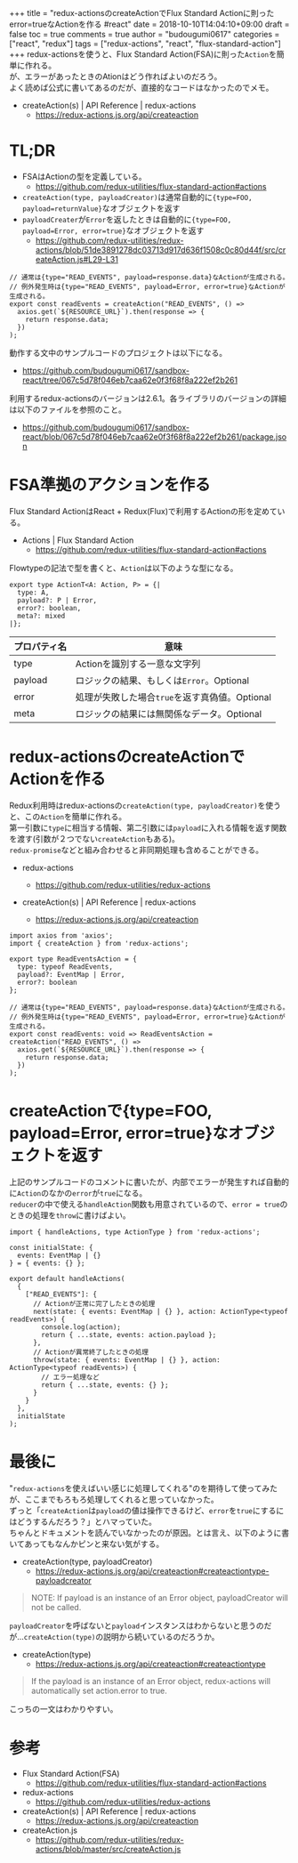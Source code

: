 +++
title = "redux-actionsのcreateActionでFlux Standard Actionに則ったerror=trueなActionを作る #react"
date = 2018-10-10T14:04:10+09:00
draft = false
toc = true
comments = true
author = "budougumi0617"
categories = ["react", "redux"]
tags = ["redux-actions", "react", "flux-standard-action"]
+++
redux-actionsを使うと、Flux Standard Action(FSA)に則った`Action`を簡単に作れる。  
が、エラーがあったときのAtionはどう作ればよいのだろう。  
よく読めば公式に書いてあるのだが、直接的なコードはなかったのでメモ。

- createAction(s) | API Reference | redux-actions
  - https://redux-actions.js.org/api/createaction

<!--more-->

# TL;DR
- FSAはActionの型を定義している。
  - https://github.com/redux-utilities/flux-standard-action#actions
- `createAction(type, payloadCreator)`は通常自動的に`{type=FOO, payload=returnValue}`なオブジェクトを返す
- `payloadCreater`が`Error`を返したときは自動的に`{type=FOO, payload=Error, error=true}`なオブジェクトを返す
  - https://github.com/redux-utilities/redux-actions/blob/51de3891278dc03713d917d636f1508c0c80d44f/src/createAction.js#L29-L31

```react
// 通常は{type="READ_EVENTS", payload=response.data}なActionが生成される。
// 例外発生時は{type="READ_EVENTS", payload=Error, error=true}なActionが生成される。
export const readEvents = createAction("READ_EVENTS", () =>
  axios.get(`${RESOURCE_URL}`).then(response => {
    return response.data;
  })
);
```

動作する文中のサンプルコードのプロジェクトは以下になる。

- https://github.com/budougumi0617/sandbox-react/tree/067c5d78f046eb7caa62e0f3f68f8a222ef2b261

利用するredux-actionsのバージョンは2.6.1。各ライブラリのバージョンの詳細は以下のファイルを参照のこと。

- https://github.com/budougumi0617/sandbox-react/blob/067c5d78f046eb7caa62e0f3f68f8a222ef2b261/package.json


# FSA準拠のアクションを作る
Flux Standard ActionはReact + Redux(Flux)で利用するActionの形を定めている。

- Actions | Flux Standard Action
  - https://github.com/redux-utilities/flux-standard-action#actions

Flowtypeの記法で型を書くと、`Action`は以下のような型になる。

```react
export type ActionT<A: Action, P> = {|
  type: A,
  payload?: P | Error,
  error?: boolean,
  meta?: mixed
|};
```

|プロパティ名|意味|
|---|---|
|type|Actionを識別する一意な文字列
|payload|ロジックの結果、もしくは`Error`。Optional|
|error|処理が失敗した場合`true`を返す真偽値。Optional|
|meta|ロジックの結果には無関係なデータ。Optional|

# redux-actionsのcreateActionでActionを作る

Redux利用時はredux-actionsの`createAction(type, payloadCreator)`を使うと、この`Action`を簡単に作れる。  
第一引数に`type`に相当する情報、第二引数には`payload`に入れる情報を返す関数を渡す(引数が２つでない`createAction`もある)。  
`redux-promise`などと組み合わせると非同期処理も含めることができる。

- redux-actions
  - https://github.com/redux-utilities/redux-actions

- createAction(s) | API Reference | redux-actions
  - https://redux-actions.js.org/api/createaction

```react
import axios from 'axios';
import { createAction } from 'redux-actions';

export type ReadEventsAction = {
  type: typeof ReadEvents,
  payload?: EventMap | Error,
  error?: boolean
};

// 通常は{type="READ_EVENTS", payload=response.data}なActionが生成される。
// 例外発生時は{type="READ_EVENTS", payload=Error, error=true}なActionが生成される。
export const readEvents: void => ReadEventsAction = createAction("READ_EVENTS", () =>
  axios.get(`${RESOURCE_URL}`).then(response => {
    return response.data;
  })
);
```

# createActionで{type=FOO, payload=Error, error=true}なオブジェクトを返す
上記のサンプルコードのコメントに書いたが、内部でエラーが発生すれば自動的に`Action`のなかの`error`が`true`になる。  
`reducer`の中で使える`handleAction`関数も用意されているので、`error = true`のときの処理を`throw`に書けばよい。


```react
import { handleActions, type ActionType } from 'redux-actions';

const initialState: {
  events: EventMap | {}
} = { events: {} };

export default handleActions(
  {
    ["READ_EVENTS"]: {
      // Actionが正常に完了したときの処理
      next(state: { events: EventMap | {} }, action: ActionType<typeof readEvents>) {
        console.log(action);
        return { ...state, events: action.payload };
      },
      // Actionが異常終了したときの処理
      throw(state: { events: EventMap | {} }, action: ActionType<typeof readEvents>) {
        // エラー処理など
        return { ...state, events: {} };
      }
    }
  },
  initialState
);

```

# 最後に
"`redux-actions`を使えばいい感じに処理してくれる"のを期待して使ってみたが、ここまでもろもろ処理してくれると思っていなかった。  
ずっと「`createAction`は`payload`の値は操作できるけど、`error`を`true`にするにはどうするんだろう？」とハマっていた。  
ちゃんとドキュメントを読んでいなかったのが原因。とは言え、以下のように書いてあってもなんかピンと来ない気がする。

- createAction(type, payloadCreator)
  - https://redux-actions.js.org/api/createaction#createactiontype-payloadcreator

> NOTE: If payload is an instance of an Error object, payloadCreator will not be called.

`payloadCreator`を呼ばないと`payload`インスタンスはわからないと思うのだが...`createAction(type)`の説明から続いているのだろうか。

- createAction(type)
  - https://redux-actions.js.org/api/createaction#createactiontype

> If the payload is an instance of an Error object, redux-actions will automatically set action.error to true.

こっちの一文はわかりやすい。

# 参考
- Flux Standard Action(FSA)
  - https://github.com/redux-utilities/flux-standard-action#actions
- redux-actions
  - https://github.com/redux-utilities/redux-actions
- createAction(s) | API Reference | redux-actions
  - https://redux-actions.js.org/api/createaction
- createAction.js
  - https://github.com/redux-utilities/redux-actions/blob/master/src/createAction.js


